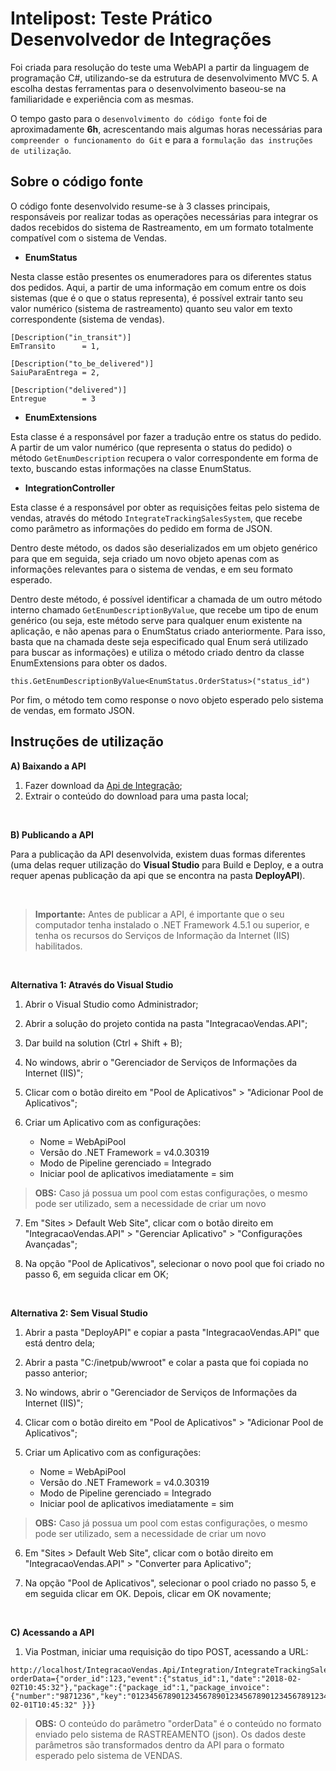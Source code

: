 # Intelipost: Teste Prático Desenvolvedor de Integrações

Foi criada para resolução do teste uma WebAPI a partir da linguagem de programação C#, utilizando-se da estrutura de desenvolvimento MVC 5. A escolha destas ferramentas para o desenvolvimento baseou-se na familiaridade e experiência com as mesmas.

O tempo gasto para o `desenvolvimento do código fonte` foi de aproximadamente **6h**, acrescentando mais algumas horas necessárias para `compreender o funcionamento do Git` e para a `formulação das instruções de utilização`.

## Sobre o código fonte ##

O código fonte desenvolvido resume-se à 3 classes principais, responsáveis por realizar todas as operações necessárias para integrar os dados recebidos do sistema de Rastreamento, em um formato totalmente compatível com o sistema de Vendas.

* **EnumStatus**

Nesta classe estão presentes os enumeradores para os diferentes status dos pedidos. Aqui, a partir de uma informação em comum entre os dois sistemas (que é o que o status representa), é possível extrair tanto seu valor numérico (sistema de rastreamento) quanto seu valor em texto correspondente (sistema de vendas). 

```` 
[Description("in_transit")]
EmTransito      = 1,
	    
[Description("to_be_delivered")]
SaiuParaEntrega = 2,

[Description("delivered")]
Entregue        = 3
```` 

* **EnumExtensions**

Esta classe é a responsável por fazer a tradução entre os status do pedido. A partir de um valor numérico (que representa o status do pedido) o método `GetEnumDescription` recupera o valor correspondente em forma de texto, buscando estas informações na classe EnumStatus.

* **IntegrationController**

Esta classe é a responsável por obter as requisições feitas pelo sistema de vendas, através do método `IntegrateTrackingSalesSystem`, que recebe como parâmetro as informações do pedido em forma de JSON.

Dentro deste método, os dados são deserializados em um objeto genérico para que em seguida, seja criado um novo objeto apenas com as informações relevantes para o sistema de vendas, e em seu formato esperado.

Dentro deste método, é possível identificar a chamada de um outro método interno chamado `GetEnumDescriptionByValue`, que recebe um tipo de enum genérico (ou seja, este método serve para qualquer enum existente na aplicação, e não apenas para o EnumStatus criado anteriormente. Para isso, basta que na chamada deste seja especificado qual Enum será utilizado para buscar as informações) e utiliza o método criado dentro da classe EnumExtensions para obter os dados.

````
this.GetEnumDescriptionByValue<EnumStatus.OrderStatus>("status_id")
````

Por fim, o método tem como response o novo objeto esperado pelo sistema de vendas, em formato JSON.

## Instruções de utilização

**A) Baixando a API**

1. Fazer download da [Api de Integração](https://github.com/DoVale-Daniel/job-integration-developer/archive/master.zip);
2. Extrair o conteúdo do download para uma pasta local;

&nbsp;

**B) Publicando a API**

Para a publicação da API desenvolvida, existem duas formas diferentes (uma delas requer utilização do **Visual Studio** para Build e Deploy, e a outra requer apenas publicação da api que se encontra na pasta **DeployAPI**).

&nbsp;

> **Importante:** Antes de publicar a API, é importante que o seu computador tenha instalado o .NET Framework 4.5.1 ou superior, e tenha os recursos do Serviços de Informação da Internet (IIS) habilitados.

&nbsp;

**Alternativa 1: Através do Visual Studio**

1. Abrir o Visual Studio como Administrador;
2. Abrir a solução do projeto contida na pasta "IntegracaoVendas.API";
3. Dar build na solution (Ctrl + Shift + B);
4. No windows, abrir o "Gerenciador de Serviços de Informações da Internet (IIS)";
5. Clicar com o botão direito em "Pool de Aplicativos" > "Adicionar Pool de Aplicativos";
6. Criar um Aplicativo com as configurações:
	
	- Nome = WebApiPool
	- Versão do .NET Framework = v4.0.30319
	- Modo de Pipeline gerenciado = Integrado
	- Iniciar pool de aplicativos imediatamente = sim

> **OBS:** Caso já possua um pool com estas configurações, o mesmo pode ser utilizado, sem a necessidade de criar um novo

7. Em "Sites > Default Web Site", clicar com o botão direito em "IntegracaoVendas.API" > "Gerenciar Aplicativo" > "Configurações Avançadas";

8. Na opção "Pool de Aplicativos", selecionar o novo pool que foi criado no passo 6, em seguida clicar em OK;

&nbsp;

**Alternativa 2: Sem Visual Studio**

1. Abrir a pasta "DeployAPI" e copiar a pasta "IntegracaoVendas.API" que está dentro dela;
2. Abrir a pasta "C:/inetpub/wwroot" e colar a pasta que foi copiada no passo anterior;
3. No windows, abrir o "Gerenciador de Serviços de Informações da Internet (IIS)";
4. Clicar com o botão direito em "Pool de Aplicativos" > "Adicionar Pool de Aplicativos";
5. Criar um Aplicativo com as configurações:
	
	- Nome = WebApiPool
	- Versão do .NET Framework = v4.0.30319
	- Modo de Pipeline gerenciado = Integrado
	- Iniciar pool de aplicativos imediatamente = sim

> **OBS:** Caso já possua um pool com estas configurações, o mesmo pode ser utilizado, sem a necessidade de criar um novo

6. Em "Sites > Default Web Site", clicar com o botão direito em "IntegracaoVendas.API" > "Converter para Aplicativo";

7. Na opção "Pool de Aplicativos", selecionar o pool criado no passo 5, e em seguida clicar em OK. Depois, clicar em OK novamente;

&nbsp;

**C) Acessando a API**

1. Via Postman, iniciar uma requisição do tipo POST, acessando a URL: 

````
http://localhost/IntegracaoVendas.Api/Integration/IntegrateTrackingSalesSystem?orderData={"order_id":123,"event":{"status_id":1,"date":"2018-02-02T10:45:32"},"package":{"package_id":1,"package_invoice":{"number":"9871236","key":"01234567890123456789012345678901234567891234","date":"2018-02-01T10:45:32" }}}
````

> **OBS:** O conteúdo do parâmetro "orderData" é o conteúdo no formato enviado pelo sistema de RASTREAMENTO (json). Os dados deste parâmetros são transformados dentro da API para o formato esperado pelo sistema de VENDAS.
